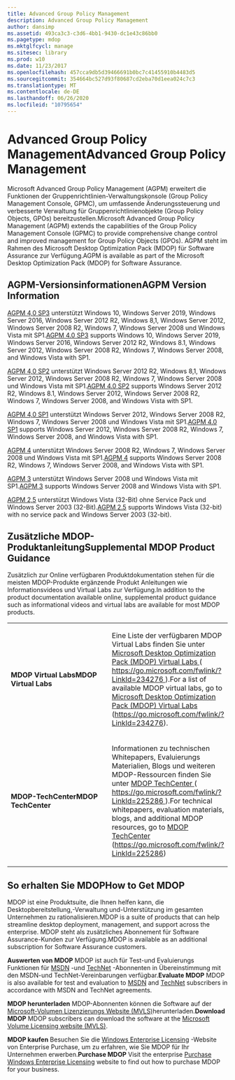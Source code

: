 ```yaml
---
title: Advanced Group Policy Management
description: Advanced Group Policy Management
author: dansimp
ms.assetid: 493ca3c3-c3d6-4bb1-9430-dc1e43c86bb0
ms.pagetype: mdop
ms.mktglfcycl: manage
ms.sitesec: library
ms.prod: w10
ms.date: 11/23/2017
ms.openlocfilehash: 457cca9db5d39466691b0bc7c41455910b4483d5
ms.sourcegitcommit: 354664bc527d93f80687cd2eba70d1eea024c7c3
ms.translationtype: MT
ms.contentlocale: de-DE
ms.lasthandoff: 06/26/2020
ms.locfileid: "10795654"
---
```

# <span data-ttu-id="954f5-103">Advanced Group Policy Management</span><span class="sxs-lookup"><span data-stu-id="954f5-103">Advanced Group Policy Management</span></span>


<span data-ttu-id="954f5-104">Microsoft Advanced Group Policy Management (AGPM) erweitert die Funktionen der Gruppenrichtlinien-Verwaltungskonsole (Group Policy Management Console, GPMC), um umfassende Änderungssteuerung und verbesserte Verwaltung für Gruppenrichtlinienobjekte (Group Policy Objects, GPOs) bereitzustellen.</span><span class="sxs-lookup"><span data-stu-id="954f5-104">Microsoft Advanced Group Policy Management (AGPM) extends the capabilities of the Group Policy Management Console (GPMC) to provide comprehensive change control and improved management for Group Policy Objects (GPOs).</span></span> <span data-ttu-id="954f5-105">AGPM steht im Rahmen des Microsoft Desktop Optimization Pack (MDOP) für Software Assurance zur Verfügung.</span><span class="sxs-lookup"><span data-stu-id="954f5-105">AGPM is available as part of the Microsoft Desktop Optimization Pack (MDOP) for Software Assurance.</span></span>

## <span data-ttu-id="954f5-106">AGPM-Versionsinformationen</span><span class="sxs-lookup"><span data-stu-id="954f5-106">AGPM Version Information</span></span>


<span data-ttu-id="954f5-107">[AGPM 4,0 SP3](agpm-40-sp3-navengl.md) unterstützt Windows 10, Windows Server 2019, Windows Server 2016, Windows Server 2012 R2, Windows 8,1, Windows Server 2012, Windows Server 2008 R2, Windows 7, Windows Server 2008 und Windows Vista mit SP1.</span><span class="sxs-lookup"><span data-stu-id="954f5-107">[AGPM 4.0 SP3](agpm-40-sp3-navengl.md) supports Windows 10, Windows Server 2019, Windows Server 2016, Windows Server 2012 R2, Windows 8.1, Windows Server 2012, Windows Server 2008 R2, Windows 7, Windows Server 2008, and Windows Vista with SP1.</span></span>

<span data-ttu-id="954f5-108">[AGPM 4,0 SP2](agpm-40-sp2-navengl.md) unterstützt Windows Server 2012 R2, Windows 8,1, Windows Server 2012, Windows Server 2008 R2, Windows 7, Windows Server 2008 und Windows Vista mit SP1.</span><span class="sxs-lookup"><span data-stu-id="954f5-108">[AGPM 4.0 SP2](agpm-40-sp2-navengl.md) supports Windows Server 2012 R2, Windows 8.1, Windows Server 2012, Windows Server 2008 R2, Windows 7, Windows Server 2008, and Windows Vista with SP1.</span></span>

<span data-ttu-id="954f5-109">[AGPM 4,0 SP1](agpm-40-sp1-navengl.md) unterstützt Windows Server 2012, Windows Server 2008 R2, Windows 7, Windows Server 2008 und Windows Vista mit SP1.</span><span class="sxs-lookup"><span data-stu-id="954f5-109">[AGPM 4.0 SP1](agpm-40-sp1-navengl.md) supports Windows Server 2012, Windows Server 2008 R2, Windows 7, Windows Server 2008, and Windows Vista with SP1.</span></span>

<span data-ttu-id="954f5-110">[AGPM 4](agpm-4-navengl.md) unterstützt Windows Server 2008 R2, Windows 7, Windows Server 2008 und Windows Vista mit SP1.</span><span class="sxs-lookup"><span data-stu-id="954f5-110">[AGPM 4](agpm-4-navengl.md) supports Windows Server 2008 R2, Windows 7, Windows Server 2008, and Windows Vista with SP1.</span></span>

<span data-ttu-id="954f5-111">[AGPM 3](agpm-3-navengl.md) unterstützt Windows Server 2008 und Windows Vista mit SP1.</span><span class="sxs-lookup"><span data-stu-id="954f5-111">[AGPM 3](agpm-3-navengl.md) supports Windows Server 2008 and Windows Vista with SP1.</span></span>

<span data-ttu-id="954f5-112">[AGPM 2,5](agpm-25-navengl.md) unterstützt Windows Vista (32-Bit) ohne Service Pack und Windows Server 2003 (32-Bit).</span><span class="sxs-lookup"><span data-stu-id="954f5-112">[AGPM 2.5](agpm-25-navengl.md) supports Windows Vista (32-bit) with no service pack and Windows Server 2003 (32-bit).</span></span>

## <span data-ttu-id="954f5-113">Zusätzliche MDOP-Produktanleitung</span><span class="sxs-lookup"><span data-stu-id="954f5-113">Supplemental MDOP Product Guidance</span></span>


<span data-ttu-id="954f5-114">Zusätzlich zur Online verfügbaren Produktdokumentation stehen für die meisten MDOP-Produkte ergänzende Produkt Anleitungen wie Informationsvideos und Virtual Labs zur Verfügung.</span><span class="sxs-lookup"><span data-stu-id="954f5-114">In addition to the product documentation available online, supplemental product guidance such as informational videos and virtual labs are available for most MDOP products.</span></span>

<table>
<colgroup>
<col width="50%" />
<col width="50%" />
</colgroup>
<tbody>
<tr class="even">
<td align="left"><p><strong><span data-ttu-id="954f5-115">MDOP Virtual Labs</span><span class="sxs-lookup"><span data-stu-id="954f5-115">MDOP Virtual Labs</span></span></strong></p></td>
<td align="left"><p><span data-ttu-id="954f5-116">Eine Liste der verfügbaren MDOP Virtual Labs finden Sie unter <a href="https://go.microsoft.com/fwlink/?LinkId=234276" data-raw-source="[Microsoft Desktop Optimization Pack (MDOP) Virtual Labs](https://go.microsoft.com/fwlink/?LinkId=234276)"> Microsoft Desktop Optimization Pack (MDOP) Virtual Labs </a> ( <a href="https://go.microsoft.com/fwlink/?LinkId=234276" data-raw-source="https://go.microsoft.com/fwlink/?LinkId=234276"> https://go.microsoft.com/fwlink/?LinkId=234276 </a> ).</span><span class="sxs-lookup"><span data-stu-id="954f5-116">For a list of available MDOP virtual labs, go to <a href="https://go.microsoft.com/fwlink/?LinkId=234276" data-raw-source="[Microsoft Desktop Optimization Pack (MDOP) Virtual Labs](https://go.microsoft.com/fwlink/?LinkId=234276)">Microsoft Desktop Optimization Pack (MDOP) Virtual Labs</a> (<a href="https://go.microsoft.com/fwlink/?LinkId=234276" data-raw-source="https://go.microsoft.com/fwlink/?LinkId=234276">https://go.microsoft.com/fwlink/?LinkId=234276</a>).</span></span></p></td>
</tr>
<tr class="odd">
<td align="left"><p><strong><span data-ttu-id="954f5-117">MDOP-TechCenter</span><span class="sxs-lookup"><span data-stu-id="954f5-117">MDOP TechCenter</span></span></strong></p></td>
<td align="left"><p><span data-ttu-id="954f5-118">Informationen zu technischen Whitepapers, Evaluierungs Materialien, Blogs und weiteren MDOP-Ressourcen finden Sie unter <a href="https://go.microsoft.com/fwlink/?LinkId=225286" data-raw-source="[MDOP TechCenter](https://go.microsoft.com/fwlink/?LinkId=225286)"> MDOP TechCenter </a> ( <a href="https://go.microsoft.com/fwlink/?LinkId=225286" data-raw-source="https://go.microsoft.com/fwlink/?LinkId=225286"> https://go.microsoft.com/fwlink/?LinkId=225286 </a> ).</span><span class="sxs-lookup"><span data-stu-id="954f5-118">For technical whitepapers, evaluation materials, blogs, and additional MDOP resources, go to <a href="https://go.microsoft.com/fwlink/?LinkId=225286" data-raw-source="[MDOP TechCenter](https://go.microsoft.com/fwlink/?LinkId=225286)">MDOP TechCenter</a> (<a href="https://go.microsoft.com/fwlink/?LinkId=225286" data-raw-source="https://go.microsoft.com/fwlink/?LinkId=225286">https://go.microsoft.com/fwlink/?LinkId=225286</a>)</span></span></p>
<p></p></td>
</tr>
</tbody>
</table>

 

## <a href="" id="bkmk-getmdop"></a><span data-ttu-id="954f5-119">So erhalten Sie MDOP</span><span class="sxs-lookup"><span data-stu-id="954f5-119">How to Get MDOP</span></span>


<span data-ttu-id="954f5-120">MDOP ist eine Produktsuite, die Ihnen helfen kann, die Desktopbereitstellung,-Verwaltung und-Unterstützung im gesamten Unternehmen zu rationalisieren.</span><span class="sxs-lookup"><span data-stu-id="954f5-120">MDOP is a suite of products that can help streamline desktop deployment, management, and support across the enterprise.</span></span> <span data-ttu-id="954f5-121">MDOP steht als zusätzliches Abonnement für Software Assurance-Kunden zur Verfügung.</span><span class="sxs-lookup"><span data-stu-id="954f5-121">MDOP is available as an additional subscription for Software Assurance customers.</span></span>

<a href="" id="evaluate-mdop"></a><span data-ttu-id="954f5-122">**Auswerten von MDOP** MDOP ist auch für Test-und Evaluierungs Funktionen für [MSDN](https://msdn.microsoft.com/subscriptions/downloads/default.aspx?PV=42:178) -und [TechNet](https://technet.microsoft.com/subscriptions/downloads/default.aspx?PV=42:178) -Abonnenten in Übereinstimmung mit den MSDN-und TechNet-Vereinbarungen verfügbar.</span><span class="sxs-lookup"><span data-stu-id="954f5-122">**Evaluate MDOP** MDOP is also available for test and evaluation to [MSDN](https://msdn.microsoft.com/subscriptions/downloads/default.aspx?PV=42:178) and [TechNet](https://technet.microsoft.com/subscriptions/downloads/default.aspx?PV=42:178) subscribers in accordance with MSDN and TechNet agreements.</span></span>

<a href="" id="download-mdop"></a><span data-ttu-id="954f5-123">**MDOP herunterladen** MDOP-Abonnenten können die Software auf der [Microsoft-Volumen Lizenzierungs Website (MVLS)](https://go.microsoft.com/fwlink/?LinkId=166331)herunterladen.</span><span class="sxs-lookup"><span data-stu-id="954f5-123">**Download MDOP** MDOP subscribers can download the software at the [Microsoft Volume Licensing website (MVLS)](https://go.microsoft.com/fwlink/?LinkId=166331).</span></span>

<a href="" id="purchase-mdop"></a><span data-ttu-id="954f5-124">**MDOP kaufen** Besuchen Sie die [Windows Enterprise Licensing](https://www.microsoft.com/windows/enterprise/how-to-buy.aspx) -Website von Enterprise Purchase, um zu erfahren, wie Sie MDOP für Ihr Unternehmen erwerben.</span><span class="sxs-lookup"><span data-stu-id="954f5-124">**Purchase MDOP** Visit the enterprise [Purchase Windows Enterprise Licensing](https://www.microsoft.com/windows/enterprise/how-to-buy.aspx) website to find out how to purchase MDOP for your business.</span></span>

 

 





